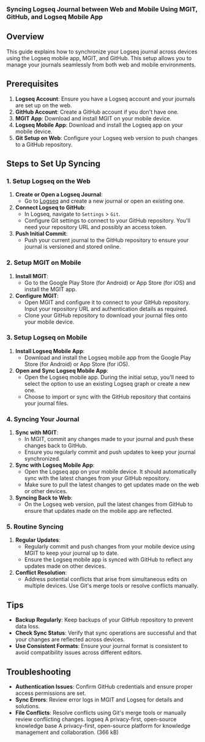 ### Syncing Logseq Journal between Web and Mobile Using MGIT, GitHub, and Logseq Mobile App
## Overview
This guide explains how to synchronize your Logseq journal across devices using the Logseq mobile app, MGIT, and GitHub. This setup allows you to manage your journals seamlessly from both web and mobile environments.
## Prerequisites
1.  **Logseq Account**: Ensure you have a Logseq account and your journals are set up on the web.
2.  **GitHub Account**: Create a GitHub account if you don't have one.
3.  **MGIT App**: Download and install MGIT on your mobile device.
4.  **Logseq Mobile App**: Download and install the Logseq app on your mobile device.
5.  **Git Setup on Web**: Configure your Logseq web version to push changes to a GitHub repository.
## Steps to Set Up Syncing
### 1\. **Setup Logseq on the Web**
1.  **Create or Open a Logseq Journal**:
    -   Go to [Logseq](https://logseq.com/) and create a new journal or open an existing one.
2.  **Connect Logseq to GitHub**:
    -   In Logseq, navigate to `Settings` > `Git`.
    -   Configure Git settings to connect to your GitHub repository. You'll need your repository URL and possibly an access token.
3.  **Push Initial Commit**:
    -   Push your current journal to the GitHub repository to ensure your journal is versioned and stored online.
### 2\. **Setup MGIT on Mobile**
1.  **Install MGIT**:
    -   Go to the Google Play Store (for Android) or App Store (for iOS) and install the MGIT app.
2.  **Configure MGIT**:
    -   Open MGIT and configure it to connect to your GitHub repository. Input your repository URL and authentication details as required.
    -   Clone your GitHub repository to download your journal files onto your mobile device.
### 3\. **Setup Logseq on Mobile**
1.  **Install Logseq Mobile App**:
    -   Download and install the Logseq mobile app from the Google Play Store (for Android) or App Store (for iOS).
2.  **Open and Sync Logseq Mobile App**:
    -   Open the Logseq mobile app. During the initial setup, you'll need to select the option to use an existing Logseq graph or create a new one.
    -   Choose to import or sync with the GitHub repository that contains your journal files.
### 4\. **Syncing Your Journal**
1.  **Sync with MGIT**:
    -   In MGIT, commit any changes made to your journal and push these changes back to GitHub.
    -   Ensure you regularly commit and push updates to keep your journal synchronized.
2.  **Sync with Logseq Mobile App**:
    -   Open the Logseq app on your mobile device. It should automatically sync with the latest changes from your GitHub repository.
    -   Make sure to pull the latest changes to get updates made on the web or other devices.
3.  **Syncing Back to Web**:
    -   On the Logseq web version, pull the latest changes from GitHub to ensure that updates made on the mobile app are reflected.
### 5\. **Routine Syncing**
1.  **Regular Updates**:
    -   Regularly commit and push changes from your mobile device using MGIT to keep your journal up to date.
    -   Ensure the Logseq mobile app is synced with GitHub to reflect any updates made on other devices.
2.  **Conflict Resolution**:
    -   Address potential conflicts that arise from simultaneous edits on multiple devices. Use Git's merge tools or resolve conflicts manually.
## Tips
-   **Backup Regularly**: Keep backups of your GitHub repository to prevent data loss.
-   **Check Sync Status**: Verify that sync operations are successful and that your changes are reflected across devices.
-   **Use Consistent Formats**: Ensure your journal format is consistent to avoid compatibility issues across different editors.
## Troubleshooting
-   **Authentication Issues**: Confirm GitHub credentials and ensure proper access permissions are set.
-   **Sync Errors**: Review error logs in MGIT and Logseq for details and solutions.
-   **File Conflicts**: Resolve conflicts using Git's merge tools or manually review conflicting changes.
logseq
A privacy-first, open-source knowledge base
A privacy-first, open-source platform for knowledge management and collaboration. (366 kB)
